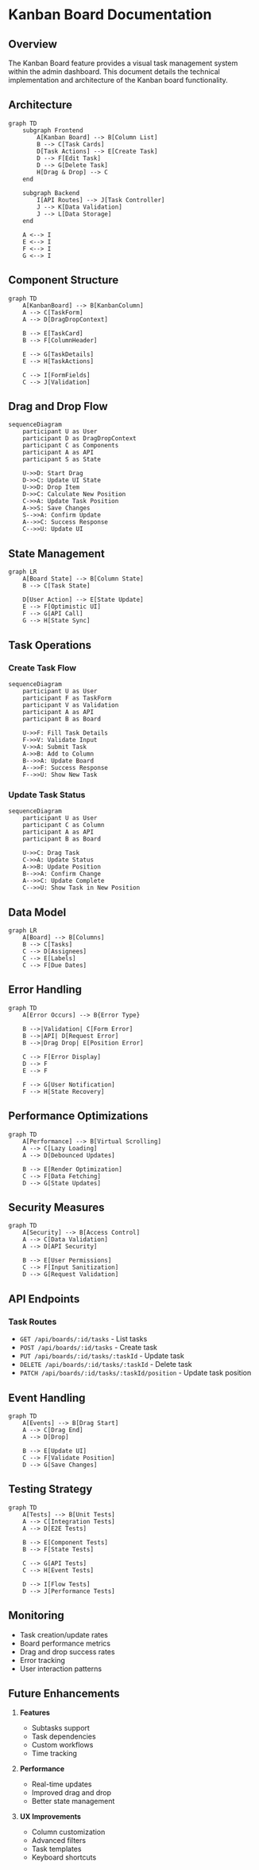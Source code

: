 # Kanban Board Documentation

## Overview

The Kanban Board feature provides a visual task management system within the admin dashboard. This document details the technical implementation and architecture of the Kanban board functionality.

## Architecture

```mermaid
graph TD
    subgraph Frontend
        A[Kanban Board] --> B[Column List]
        B --> C[Task Cards]
        D[Task Actions] --> E[Create Task]
        D --> F[Edit Task]
        D --> G[Delete Task]
        H[Drag & Drop] --> C
    end

    subgraph Backend
        I[API Routes] --> J[Task Controller]
        J --> K[Data Validation]
        J --> L[Data Storage]
    end

    A <--> I
    E <--> I
    F <--> I
    G <--> I
```

## Component Structure

```mermaid
graph TD
    A[KanbanBoard] --> B[KanbanColumn]
    A --> C[TaskForm]
    A --> D[DragDropContext]

    B --> E[TaskCard]
    B --> F[ColumnHeader]

    E --> G[TaskDetails]
    E --> H[TaskActions]

    C --> I[FormFields]
    C --> J[Validation]
```

## Drag and Drop Flow

```mermaid
sequenceDiagram
    participant U as User
    participant D as DragDropContext
    participant C as Components
    participant A as API
    participant S as State

    U->>D: Start Drag
    D->>C: Update UI State
    U->>D: Drop Item
    D->>C: Calculate New Position
    C->>A: Update Task Position
    A->>S: Save Changes
    S-->>A: Confirm Update
    A-->>C: Success Response
    C-->>U: Update UI
```

## State Management

```mermaid
graph LR
    A[Board State] --> B[Column State]
    B --> C[Task State]

    D[User Action] --> E[State Update]
    E --> F[Optimistic UI]
    F --> G[API Call]
    G --> H[State Sync]
```

## Task Operations

### Create Task Flow

```mermaid
sequenceDiagram
    participant U as User
    participant F as TaskForm
    participant V as Validation
    participant A as API
    participant B as Board

    U->>F: Fill Task Details
    F->>V: Validate Input
    V->>A: Submit Task
    A->>B: Add to Column
    B-->>A: Update Board
    A-->>F: Success Response
    F-->>U: Show New Task
```

### Update Task Status

```mermaid
sequenceDiagram
    participant U as User
    participant C as Column
    participant A as API
    participant B as Board

    U->>C: Drag Task
    C->>A: Update Status
    A->>B: Update Position
    B-->>A: Confirm Change
    A-->>C: Update Complete
    C-->>U: Show Task in New Position
```

## Data Model

```mermaid
graph LR
    A[Board] --> B[Columns]
    B --> C[Tasks]
    C --> D[Assignees]
    C --> E[Labels]
    C --> F[Due Dates]
```

## Error Handling

```mermaid
graph TD
    A[Error Occurs] --> B{Error Type}

    B -->|Validation| C[Form Error]
    B -->|API| D[Request Error]
    B -->|Drag Drop| E[Position Error]

    C --> F[Error Display]
    D --> F
    E --> F

    F --> G[User Notification]
    F --> H[State Recovery]
```

## Performance Optimizations

```mermaid
graph TD
    A[Performance] --> B[Virtual Scrolling]
    A --> C[Lazy Loading]
    A --> D[Debounced Updates]

    B --> E[Render Optimization]
    C --> F[Data Fetching]
    D --> G[State Updates]
```

## Security Measures

```mermaid
graph TD
    A[Security] --> B[Access Control]
    A --> C[Data Validation]
    A --> D[API Security]

    B --> E[User Permissions]
    C --> F[Input Sanitization]
    D --> G[Request Validation]
```

## API Endpoints

### Task Routes

- `GET /api/boards/:id/tasks` - List tasks
- `POST /api/boards/:id/tasks` - Create task
- `PUT /api/boards/:id/tasks/:taskId` - Update task
- `DELETE /api/boards/:id/tasks/:taskId` - Delete task
- `PATCH /api/boards/:id/tasks/:taskId/position` - Update task position

## Event Handling

```mermaid
graph TD
    A[Events] --> B[Drag Start]
    A --> C[Drag End]
    A --> D[Drop]

    B --> E[Update UI]
    C --> F[Validate Position]
    D --> G[Save Changes]
```

## Testing Strategy

```mermaid
graph TD
    A[Tests] --> B[Unit Tests]
    A --> C[Integration Tests]
    A --> D[E2E Tests]

    B --> E[Component Tests]
    B --> F[State Tests]

    C --> G[API Tests]
    C --> H[Event Tests]

    D --> I[Flow Tests]
    D --> J[Performance Tests]
```

## Monitoring

- Task creation/update rates
- Board performance metrics
- Drag and drop success rates
- Error tracking
- User interaction patterns

## Future Enhancements

1. **Features**

   - Subtasks support
   - Task dependencies
   - Custom workflows
   - Time tracking

2. **Performance**

   - Real-time updates
   - Improved drag and drop
   - Better state management

3. **UX Improvements**
   - Column customization
   - Advanced filters
   - Task templates
   - Keyboard shortcuts
